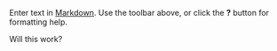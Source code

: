 Enter text in [Markdown](http://daringfireball.net/projects/markdown/). Use the toolbar above, or click the **?** button for formatting help.

Will this work?
